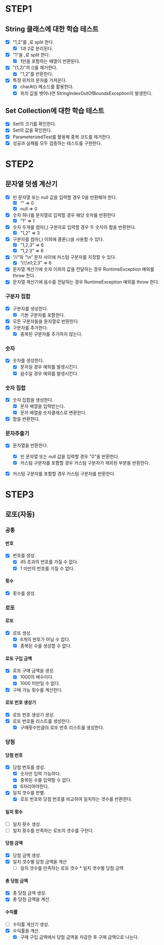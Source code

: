 # STEP1

## String 클래스에 대한 학습 테스트

- [x] "1,2"를 ,로 split 한다.
    - [x] 1과 2로 분리된다.
- [x] "1"을 ,로 split 한다.
    - [x] 1만을 포함하는 배열이 반환된다.
- [x] "(1,2)"의 ()를 제거한다.
    - [x] "1,2"를 반환한다.
- [x] 특정 위치의 문자를 가져온다.
    - [x] charAt() 메소드를 활용한다.
    - [x] 위치 값을 벗어나면 StringIndexOutOfBoundsException이 발생한다.

## Set Collection에 대한 학습 테스트

- [x] Set의 크기를 확인한다.
- [x] Set의 값을 확인한다.
- [x] ParameterizedTest를 활용해 중복 코드를 제거한다.
- [x] 성공과 실패를 모두 검증하는 테스트를 구현한다.

# STEP2

## 문자열 덧셈 계산기
- [x] 빈 문자열 또는 null 값을 입력할 경우 0을 반환해야 한다.
    - [x] “” => 0
    - [x] null => 0
- [x] 숫자 하나를 문자열로 입력할 경우 해당 숫자를 반환한다
    - [x] “1” => 1
- [x] 숫자 두개를 컴마(,) 구분자로 입력할 경우 두 숫자의 합을 반환한다.
    - [x] "1,2" => 3
- [x] 구분자를 컴마(,) 이외에 콜론(:)을 사용할 수 있다.
    - [x] "1,2,3" => 6
    - [x] “1,2:3” => 6
- [x] “//”와 “\n” 문자 사이에 커스텀 구분자를 지정할 수 있다.
    - [x] “//;\n1;2;3” => 6
- [x] 문자열 계산기에 숫자 이외의 값을 전달하는 경우 RuntimeException 예외를 throw 한다.
- [x] 문자열 계산기에 음수를 전달하는 경우 RuntimeException 예외를 throw 한다.

### 구분자 집합
- [x] 구분자를 생성한다.
  - [x] 기본 구분자를 포함한다.
- [x] 모든 구분자들을 문자열로 반환한다.
- [x] 구분자를 추가한다. 
  - [x] 중복된 구분자를 추가하지 않는다.
### 숫자
- [x] 숫자를 생성한다.
  - [x] 문자일 경우 예외를 발생시킨다.
  - [x] 음수일 경우 예외를 발생시킨다.
### 숫자 집합
- [x] 숫자 집합을 생성한다.
  - [x] 문자 배열을 입력받는다.
  - [x] 문자 배열을 숫자클래스로 변환한다.
- [x] 합을 반환한다.
### 문자추출기
- [x] 문자열을 반환한다.
  - [x] 빈 문자열 또는 null 값을 입력할 경우 "0"을 반환한다. 
  - [x] 커스텀 구분자를 포함할 경우 커스텀 구분자가 제외된 부분을 반환한다.
- [x] 커스텀 구분자를 포함할 경우 커스텀 구분자를 반환한다. 


# STEP3
## 로또(자동)
### 공통
#### 번호
- [x] 번호를 생성.
  - [x] 45 초과의 번호를 가질 수 없다.
  - [x] 1 미만의 번호를 가질 수 없다.
#### 횟수
- [x] 횟수를 생성.

### 로또
#### 로또
- [x] 로또 생성.
  - [x] 6개의 번호가 아닐 수 없다.
  - [x] 중복된 수를 생성할 수 없다.
#### 로또 구입 금액
- [x] 로또 구매 금액을 생성.
  - [x] 1000의 배수이다.
  - [x] 1000 미만일 수 없다.
- [x] 구매 가능 횟수를 계산한다.
#### 로또 번호 생성기
- [x] 로또 번호 생성기 생성.
- [x] 로또 번호들 리스트를 생성한다.
  - [x] 구매횟수만큼의 로또 번호 리스트를 생성한다.

### 당첨
#### 당첨 번호
- [x] 당첨 번호를 생성.
  - [x] 숫자만 입력 가능하다.
  - [x] 중복된 수를 입력할 수 없다.
  - [x] 6자리여야한다.
- [x] 일치 갯수를 판별.
  - [x] 로또 번호와 당첨 번호를 비교하여 일치하는 갯수를 반환한다.
#### 일치 횟수
- [ ] 일치 횟수 생성.
- [ ] 일치 횟수를 만족하는 로또의 갯수를 구한다.
#### 당첨 금액
- [x] 당첨 금액 생성.
- [x] 일치 갯수별 담청 금액을 계산
  - [ ] 일치 갯수를 만족하는 로또 갯수 * 일치 갯수별 당첨 금액
#### 총 당첨 금액
- [x] 총 당첨 금액 생성.
- [x] 총 당첨 금액을 계산.
#### 수익률
- [ ] 수익률 계산기 생성.
- [x] 수익률을 계산.
  - [x] 구매 구입 금액에서 당첨 금액을 차감한 후 구매 금액으로 나눈다.
